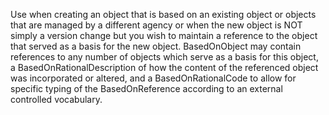 Use when creating an object that is based on an existing object or objects that are managed by a different agency or when the new object is NOT simply a version change but you wish to maintain a reference to the object that served as a basis for the new object. BasedOnObject may contain references to any number of objects which serve as a basis for this object, a BasedOnRationalDescription of how the content of the referenced object was incorporated or altered, and a BasedOnRationalCode to allow for specific typing of the BasedOnReference according to an external controlled vocabulary.